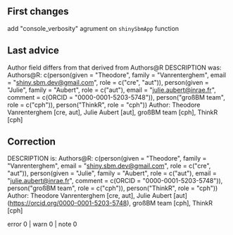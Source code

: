 ## First changes

add "console_verbosity" agrument on `shinySbmApp` function

## Last advice

Author field differs from that derived from Authors@R
DESCRIPTION was: 
Authors@R: 
  c(person(given = "Theodore", family = "Vanrenterghem", 
           email = "shiny.sbm.dev@gmail.com", role = c("cre", "aut")),
    person(given = "Julie", family = "Aubert", role = c("aut"),
           email = "julie.aubert@inrae.fr",
           comment = c(ORCID = "0000-0001-5203-5748")),
    person("großBM team", role = c("cph")),
    person("ThinkR", role = "cph"))
Author: Theodore Vanrenterghem [cre, aut],
        Julie Aubert [aut],
        großBM team [cph],
        ThinkR [cph]
  
## Correction 
DESCRIPTION is: 
Authors@R: 
  c(person(given = "Theodore", family = "Vanrenterghem", 
           email = "shiny.sbm.dev@gmail.com", role = c("cre", "aut")),
    person(given = "Julie", family = "Aubert", role = c("aut"),
           email = "julie.aubert@inrae.fr",
           comment = c(ORCID = "0000-0001-5203-5748")),
    person("großBM team", role = c("cph")),
    person("ThinkR", role = "cph"))
Author: Theodore Vanrenterghem [cre, aut],
        Julie Aubert [aut] (<https://orcid.org/0000-0001-5203-5748>),
        großBM team [cph],
        ThinkR [cph]
  
error 0 | warn 0 | note 0
